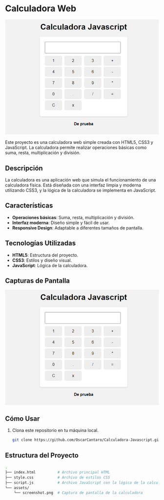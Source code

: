 # Calculadora Web

![Calculadora](./assets/screenshot.png)

Este proyecto es una calculadora web simple creada con HTML5, CSS3 y JavaScript. La calculadora permite realizar operaciones básicas como suma, resta, multiplicación y división.

## Descripción

La calculadora es una aplicación web que simula el funcionamiento de una calculadora física. Está diseñada con una interfaz limpia y moderna utilizando CSS3, y la lógica de la calculadora se implementa en JavaScript.

## Características

- **Operaciones básicas**: Suma, resta, multiplicación y división.
- **Interfaz moderna**: Diseño simple y fácil de usar.
- **Responsive Design**: Adaptable a diferentes tamaños de pantalla.

## Tecnologías Utilizadas

- **HTML5**: Estructura del proyecto.
- **CSS3**: Estilos y diseño visual.
- **JavaScript**: Lógica de la calculadora.

## Capturas de Pantalla

![Interfaz de la Calculadora](./assets/screenshot.png)

## Cómo Usar

1. Clona este repositorio en tu máquina local.
   ```bash
   git clone https://github.com/OscarCantaro/Calculadora-Javascript.git
   ```

## Estructura del Proyecto

```bash
.
├── index.html          # Archivo principal HTML
├── style.css           # Archivo de estilos CSS
├── script.js           # Archivo JavaScript con la lógica de la calculadora
└── assets/
    └── screenshot.png  # Captura de pantalla de la calculadora
```
